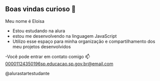 ##  Boas vindas curioso 🫦


Meu nome é Eloisa 

- Estou estudando na alura
- estou me desenvolvendo na linguagem JavaScript
- Utilizo esse espaço para minha organização e compartilhamento dos meu projetos desenvolvidos

-Você pode entrar em contato comigo 📫
00001124350196sp.educacao.sp.gov.br@email.com

@alurastartestudante
